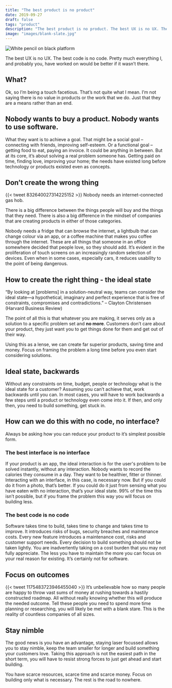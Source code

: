 ```yaml
---
title: "The best product is no product"
date: 2019-09-27
draft: false
tags: "product"
description: "The best product is no product. The best UX is no UX. The best code is no code. Pretty much everything I, and probably you, have worked on would be better if it wasn’t there."
image: "images/blank-slate.jpg"
---
```


![White pencil on black platform](/images/blank-slate.jpg)

The best UX is no UX. The best code is no code. Pretty much everything I, and probably you, have worked on would be better if it wasn’t there.

## What?

Ok, so I’m being a touch facetious. That’s not quite what I mean. I’m not saying there is no value in products or the work that we do. Just that they are a means rather than an end.

## Nobody wants to buy a product. Nobody wants to use software.

What they want is to achieve a goal. That might be a social goal – connecting with friends, improving self-esteem. Or a functional goal – getting food to eat, paying an invoice. It could be anything in between. But at its core, it’s about solving a real problem someone has. Getting paid on time, finding love, improving your home; the needs have existed long before technology or products existed even as concepts.

## Don’t create the wrong thing

{{< tweet 832640027314225152 >}}
Nobody needs an internet-connected gas hob.

There is a big difference between the things people will buy and the things that they need. There is also a big difference in the mindset of companies that are creating products in either of those categories.

Nobody needs a fridge that can browse the internet, a lightbulb that can change colour via an app, or a coffee machine that makes you coffee through the internet. These are all things that someone in an office somewhere decided that people love, so they should add. It’s evident in the proliferation of touch screens on an increasingly random selection of devices. Even when in some cases, especially cars, it reduces usability to the point of being dangerous.

## How to create the right thing - the ideal state

<div class="quote">
“By looking at [problems] in a solution-neutral way, teams can consider the ideal state—a hypothetical, imaginary and perfect experience that is free of constraints, compromises and contradictions.”
<span class="quote__citation">– Clayton Christensen (Harvard Business Review)</span>
</div>

The point of all this is that whatever you are making, it serves only as a solution to a specific problem set and **no more**. Customers don’t care about your product, they just want you to get things done for them and get out of their way.

Using this as a lense, we can create far superior products, saving time and money. Focus on framing the problem a long time before you even start considering solutions.

## Ideal state, backwards

Without any constraints on time, budget, people or technology what is the ideal state for a customer? Assuming you can’t achieve that, work backwards until you can. In most cases, you will have to work backwards a few steps until a product or technology even come into it. If then, and only then, you need to build something, get stuck in.

## How can we do this with no code, no interface?

Always be asking how you can reduce your product to it’s simplest possible form.

### The best interface is no interface

If your product is an app, the ideal interaction is for the user's problem to be solved instantly, without any interaction. Nobody wants to record the calories they consume in a day. They want to be healthier, fitter or thinner. Interacting with an interface, in this case, is necessary now. But if you could do it from a photo, that’s better. If you could do it just from sensing what you have eaten with no interaction, that’s your ideal state. 99% of the time this isn’t possible, but if you frame the problem this way you will focus on building less.

### The best code is no code

Software takes time to build, takes time to change and takes time to improve. It introduces risks of bugs, security breaches and maintenance costs. Every new feature introduces a maintenance cost, risks and customer support needs. Every decision to build something should not be taken lightly. You are inadvertently taking on a cost burden that you may not fully appreciate. The less you have to maintain the more you can focus on your real reason for existing. It’s certainly not for software.

## Focus on outcomes

{{< tweet 1175483723946455040 >}}
It’s unbelievable how so many people are happy to throw vast sums of money at rushing towards a hastily constructed roadmap. All without really knowing whether this will produce the needed outcome. Tell these people you need to spend more time planning or researching, you will likely be met with a blank stare. This is the reality of countless companies of all sizes.

## Stay nimble

The good news is you have an advantage, staying laser focussed allows you to stay nimble, keep the team smaller for longer and build something your customers love. Taking this approach is not the easiest path in the short term, you will have to resist strong forces to just get ahead and start building.

You have scarce resources, scarce time and scarce money. Focus on building only what is necessary. The rest is the road to nowhere.
